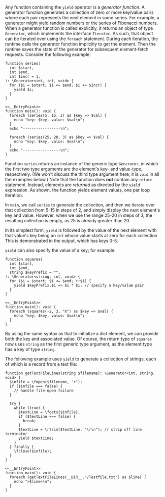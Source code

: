 Any function containing the `yield` operator is a *generator function*. A generator function generates a collection of zero or more
key/value pairs where each pair represents the next element in some series. For example, a generator might yield random numbers or
the series of Fibonacci numbers. When a generator function is called explicitly, it returns an object of type `Generator`, which
implements the interface `Iterator`. As such, that object can be iterated over using the `foreach` statement. During each iteration,
the runtime calls the generator function implicitly to get the element. Then the runtime saves the state of the generator for subsequent
element-fetch requests. Consider the following example:

```series.php
function series(
  int $start,
  int $end,
  int $incr = 1,
): \Generator<int, int, void> {
  for ($i = $start; $i <= $end; $i += $incr) {
    yield $i;
  }
}

<<__EntryPoint>>
function main(): void {
  foreach (series(5, 15, 2) as $key => $val) {
    echo "key: $key, value: $val\n";
  }
  echo "-----------------\n";

  foreach (series(25, 20, 3) as $key => $val) {
    echo "key: $key, value: $val\n";
  }
  echo "-----------------\n";
}
```

Function `series` returns an instance of the generic type `Generator`, in which the first two type arguments are the element's key- and
value-type, respectively. (We won't discuss the third type argument here; it is `void` in all the examples below.)  Note that the function
does **not** contain any `return` statement. Instead, elements are *returned* as directed by the `yield` expression. As shown, the function
yields element values, one per loop iteration.

In `main`, we call `series` to generate the collection, and then we iterate over that collection from 5-15 in steps of 2, and simply display
the next element's key and value. However, when we use the range 25-20 in steps of 3, the resulting collection is empty, as 25 is already greater than 20.

In its simplest form, `yield` is followed by the value of the next element with that value's key being an `int` whose value starts at zero
for each collection. This is demonstrated in the output, which has keys 0-5.

`yield` can also specify the value of a key; for example:

```squares.php
function squares(
  int $start,
  int $end,
  string $keyPrefix = "",
): \Generator<string, int, void> {
  for ($i = $start; $i <= $end; ++$i) {
    yield $keyPrefix.$i => $i * $i; // specify a key/value pair
  }
}

<<__EntryPoint>>
function main(): void {
  foreach (squares(-2, 3, "X") as $key => $val) {
    echo "key: $key, value: $val\n";
  }
}
```

By using the same syntax as that to initialize a dict element, we can provide both the key and associated value. Of course, the return
type of `squares` now uses `string` as the first generic type argument, as the element type has a key of type `string`.

The following example uses `yield` to generate a collection of strings, each of which is a record from a text file:

```process-file.php
function getTextFileLines(string $filename): \Generator<int, string, void> {
  $infile = \fopen($filename, 'r');
  if ($infile === false) {
    // handle file-open failure
  }

  try {
    while (true) {
      $textLine = \fgets($infile);
      if ($textLine === false) {
        break;
      }
      $textLine = \rtrim($textLine, "\r\n"); // strip off line terminator
      yield $textLine;
    }
  } finally {
    \fclose($infile);
  }
}

<<__EntryPoint>>
function main(): void {
  foreach (getTextFileLines(__DIR__."/Testfile.txt") as $line) {
    echo ">$line<\n";
  }
}
```
